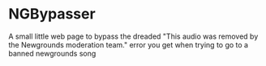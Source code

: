 # NGBypasser
A small little web page to bypass the dreaded "This audio was removed by the Newgrounds moderation team." error you get when trying to go to a banned newgrounds song
